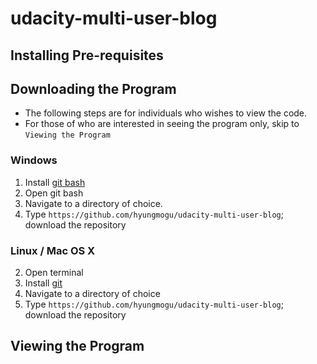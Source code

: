 # udacity-multi-user-blog

## Installing Pre-requisites

## Downloading the Program
- The following steps are for individuals who wishes to view the code.
- For those of who are interested in seeing the program only, skip to `Viewing the Program`

### Windows
1. Install [git bash](https://git-scm.com/downloads) 
2. Open git bash
3. Navigate to a directory of choice. 
4. Type `https://github.com/hyungmogu/udacity-multi-user-blog`; download the repository

### Linux / Mac OS X
2. Open terminal
2. Install [git](https://help.ubuntu.com/lts/serverguide/git.html)
3. Navigate to a directory of choice
4. Type `https://github.com/hyungmogu/udacity-multi-user-blog`; download the repository

## Viewing the Program






